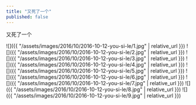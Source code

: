 ```yaml
---
title: "又死了一个"
published: false
---
```

又死了一个



![]({{ "/assets/images/2016/10/2016-10-12-you-si-le/1.jpg" | relative_url }})
![]({{ "/assets/images/2016/10/2016-10-12-you-si-le/2.jpg" | relative_url }})
![]({{ "/assets/images/2016/10/2016-10-12-you-si-le/3.jpg" | relative_url }})
![]({{ "/assets/images/2016/10/2016-10-12-you-si-le/4.jpg" | relative_url }})
![]({{ "/assets/images/2016/10/2016-10-12-you-si-le/5.jpg" | relative_url }})
![]({{ "/assets/images/2016/10/2016-10-12-you-si-le/6.jpg" | relative_url }})
![]({{ "/assets/images/2016/10/2016-10-12-you-si-le/7.jpg" | relative_url }})
![]({{ "/assets/images/2016/10/2016-10-12-you-si-le/8.jpg" | relative_url }})
![]({{ "/assets/images/2016/10/2016-10-12-you-si-le/9.jpg" | relative_url }})

